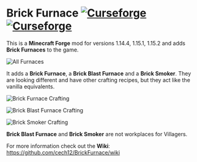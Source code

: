 # Brick Furnace [![Curseforge](http://cf.way2muchnoise.eu/full_brick-furnace_downloads.svg)](https://www.curseforge.com/minecraft/mc-mods/brick-furnace) [![Curseforge](http://cf.way2muchnoise.eu/versions/For%20MC_brick-furnace_all.svg)](https://www.curseforge.com/minecraft/mc-mods/brick-furnace/files)

This is a **Minecraft Forge** mod for versions 1.14.4, 1.15.1, 1.15.2 and adds **Brick Furnaces** to the game.

![All Furnaces](https://raw.githubusercontent.com/cech12/BrickFurnace/master/material/furnaces.png)

It adds a **Brick Furnace**, a **Brick Blast Furnace** and a **Brick Smoker**. They are looking different and have other crafting recipes, but they act like the vanilla equivalents.

![Brick Furnace Crafting](https://raw.githubusercontent.com/cech12/BrickFurnace/master/material/crafting.png)

![Brick Blast Furnace Crafting](https://raw.githubusercontent.com/cech12/BrickFurnace/master/material/blast_furnace_crafting.png)

![Brick Smoker Crafting](https://raw.githubusercontent.com/cech12/BrickFurnace/master/material/smoker_crafting.png)

**Brick Blast Furnace** and **Brick Smoker** are not workplaces for Villagers.

For more information check out the **Wiki**: https://github.com/cech12/BrickFurnace/wiki